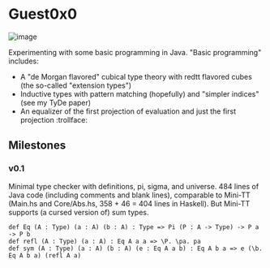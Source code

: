 # Guest0x0

![image](https://user-images.githubusercontent.com/16398479/161549473-ef24de7c-3033-4874-8354-54a960b3f873.png)

Experimenting with some basic programming in Java. "Basic programming" includes:

+ A "de Morgan flavored" cubical type theory with redtt flavored cubes (the so-called "extension types")
+ Inductive types with pattern matching (hopefully) and "simpler indices" (see my TyDe paper)
+ An equalizer of the first projection of evaluation and just the first projection :trollface:

## Milestones

### v0.1

Minimal type checker with definitions, pi, sigma, and universe.
484 lines of Java code (including comments and blank lines), comparable to Mini-TT
(Main.hs and Core/Abs.hs, 358 + 46 = 404 lines in Haskell).
But Mini-TT supports (a cursed version of) sum types.

```
def Eq (A : Type) (a : A) (b : A) : Type => Pi (P : A -> Type) -> P a -> P b
def refl (A : Type) (a : A) : Eq A a a => \P. \pa. pa
def sym (A : Type) (a : A) (b : A) (e : Eq A a b) : Eq A b a => e (\b. Eq A b a) (refl A a)
```
